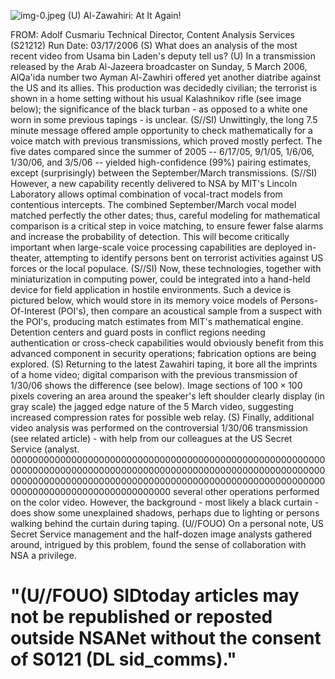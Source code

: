 ![img-0.jpeg](img-0.jpeg)
(U) Al-Zawahiri: At It Again!

FROM: Adolf Cusmariu
Technical Director, Content Analysis Services (S21212)
Run Date: 03/17/2006
(S) What does an analysis of the most recent video from Usama bin Laden's deputy tell us?
(U) In a transmission released by the Arab Al-Jazeera broadcaster on Sunday, 5 March 2006, AlQa'ida number two Ayman Al-Zawhiri offered yet another diatribe against the US and its allies. This production was decidedly civilian; the terrorist is shown in a home setting without his usual Kalashnikov rifle (see image below); the significance of the black turban - as opposed to a white one worn in some previous tapings - is unclear.
(S//SI) Unwittingly, the long 7.5 minute message offered ample opportunity to check mathematically for a voice match with previous transmissions, which proved mostly perfect. The five dates compared since the summer of 2005 -- 6/17/05, 9/1/05, 1/6/06, 1/30/06, and 3/5/06 -- yielded high-confidence (99\%) pairing estimates, except (surprisingly) between the September/March transmissions.
(S//SI) However, a new capability recently delivered to NSA by MIT's Lincoln Laboratory allows optimal combination of vocal-tract models from contentious intercepts. The combined September/March vocal model matched perfectly the other dates; thus, careful modeling for mathematical comparison is a critical step in voice matching, to ensure fewer false alarms and increase the probability of detection. This will become critically important when large-scale voice processing capabilities are deployed in-theater, attempting to identify persons bent on terrorist activities against US forces or the local populace.
(S//SI) Now, these technologies, together with miniaturization in computing power, could be integrated into a hand-held device for field application in hostile environments. Such a device is pictured below, which would store in its memory voice models of Persons-Of-Interest (POI's), then compare an acoustical sample from a suspect with the POI's, producing match estimates from MIT's mathematical engine. Detention centers and guard posts in conflict regions needing authentication or cross-check capabilities would obviously benefit from this advanced component in security operations; fabrication options are being explored.
(S) Returning to the latest Zawahiri taping, it bore all the imprints of a home video; digital comparison with the previous transmission of 1/30/06 shows the difference (see below). Image sections of $100 \times 100$ pixels covering an area around the speaker's left shoulder clearly display (in gray scale) the jagged edge nature of the 5 March video, suggesting increased compression rates for possible web relay.
(S) Finally, additional video analysis was performed on the controversial 1/30/06 transmission (see related article) - with help from our colleagues at the US Secret Service (analyst. 00000000000000000000000000000000000000000000000000000000000000000000000000000000000000000000000000000000000000000000000000000000000000000000000000000000000000000000000000000000000000000000000000000000
several other operations performed on the color video. However, the background - most likely a black curtain - does show some unexplained shadows, perhaps due to lighting or persons walking behind the curtain during taping.
(U//FOUO) On a personal note, US Secret Service management and the half-dozen image analysts gathered around, intrigued by this problem, found the sense of collaboration with NSA a privilege.

# "(U//FOUO) SIDtoday articles may not be republished or reposted outside NSANet without the consent of S0121 (DL sid_comms)."
